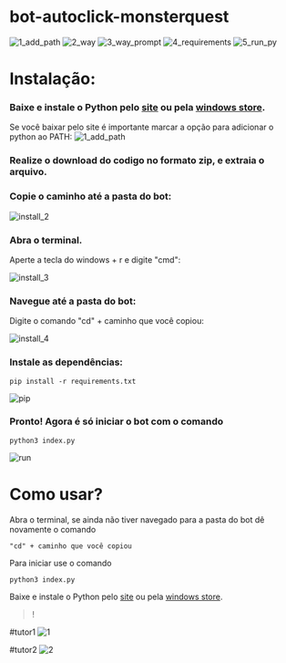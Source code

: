 # bot-autoclick-monsterquest
![1_add_path](https://user-images.githubusercontent.com/58611244/151722169-ff4eee79-4d90-465b-84a9-14a727512667.png)
![2_way](https://user-images.githubusercontent.com/58611244/151722173-7c05af95-fd58-4722-92ef-5e52d8f19bdd.png)
![3_way_prompt](https://user-images.githubusercontent.com/58611244/151722174-ad70c688-6007-49c6-8db5-202095102454.png)
![4_requirements](https://user-images.githubusercontent.com/58611244/151722175-470d51fb-a4db-4215-849f-aaf6575f78a8.png)
![5_run_py](https://user-images.githubusercontent.com/58611244/151722176-c6cc07ef-4c24-4052-ba53-93093de033ce.png)







# Instalação:
### Baixe e instale o Python pelo [site](https://www.python.org/downloads/) ou pela [windows store](https://www.microsoft.com/p/python-37/9nj46sx7x90p?activetab=pivot:overviewtab).

Se você baixar pelo site é importante marcar a opção para adicionar o
python ao PATH:
![1_add_path](https://user-images.githubusercontent.com/58611244/151722169-ff4eee79-4d90-465b-84a9-14a727512667.png)

### Realize o download do codigo no formato zip, e extraia o arquivo.

### Copie o caminho até a pasta do bot:

![install_2](https://user-images.githubusercontent.com/58611244/151721190-eb517557-655d-491d-b726-2f41ef4cad35.png) 

### Abra o terminal.

Aperte a tecla do windows + r e digite "cmd":

![install_3](https://user-images.githubusercontent.com/58611244/151721191-bc004c63-9611-41e8-b2a6-132c4d37ad39.png) 

### Navegue até a pasta do bot:
Digite o comando "cd" + caminho que você copiou:

![install_4](https://user-images.githubusercontent.com/58611244/151721193-df9f9ebe-a2c2-457a-82fd-81d51e4903af.png) 

### Instale as dependências:

```
pip install -r requirements.txt
```

  
![pip](https://github.com/mpcabete/bombcrypto-bot/raw/main/readme-images/pip.png)

### Pronto! Agora é só iniciar o bot com o comando

```
python3 index.py
```

![run](https://github.com/mpcabete/bombcrypto-bot/raw/main/readme-images/run.png)


# Como usar?

Abra o terminal, se ainda não tiver navegado para a pasta do bot dê novamente o comando

```
"cd" + caminho que você copiou
```

Para iniciar use o comando 

```
python3 index.py
```




















Baixe e instale o Python pelo [site](https://www.python.org/downloads/) ou pela [windows store](https://www.microsoft.com/pt-br/p/python-37/9nj46sx7x90p?rtc=1&activetab=pivot:overviewtab).








> !
> 
>
> 










#tutor1
![1](https://user-images.githubusercontent.com/58611244/151720713-4318d443-9aea-4b6a-9365-678ade34763d.png) 



#tutor2
![2](https://user-images.githubusercontent.com/58611244/151720715-bfc52e20-684b-402c-b81c-30ecfda6f124.png)
